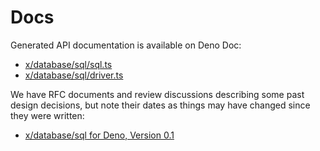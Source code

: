 # Docs

Generated API documentation is available on Deno Doc:

- [x/database/sql/sql.ts](https://doc.deno.land/https/deno.land/x/database/sql.ts)
- [x/database/sql/driver.ts](https://doc.deno.land/https/deno.land/x/database/driver.ts)

We have RFC documents and review discussions describing some past design
decisions, but note their dates as things may have changed since they were
written:

- [x/database/sql for Deno, Version 0.1](./rfcs/0003-initial.md)
